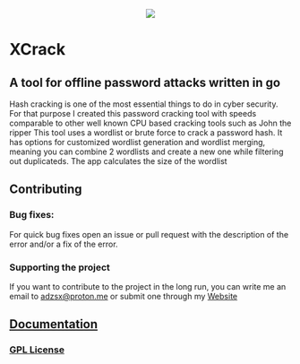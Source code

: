 <p align="center">
  <img src=https://github.com/adzsx/XCrack/blob/main/img/xcrack-no-bg.png>
</p>

# XCrack
## A tool for offline password attacks written in go
Hash cracking is one of the most essential things to do in cyber security. For that purpose I  created this password cracking tool with speeds comparable to other well known CPU based cracking tools such as John the ripper This tool uses a wordlist or brute force to crack a password hash. It has options for customized wordlist generation and wordlist merging, meaning you can combine 2 wordlists and create a new one while filtering out duplicateds. The app calculates the size of the wordlist 

## Contributing
### Bug fixes:
For quick bug fixes open an issue or pull request with the description of the error and/or a fix of the error.

### Supporting the project
If you want to contribute to the project in the long run, you can write me an email to adzsx@proton.me or submit one through my [Website](https://adzsx.github.io/#contact)


## [Documentation](https://adzsx.github.io/projects/xcrack/)


### [GPL License](https://choosealicense.com/licenses/gpl-3.0/)
